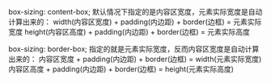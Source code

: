 box-sizing: content-box;
默认情况下指定的是内容区宽度，元素实际宽度是自动计算出来的：
width(内容区宽度) + padding(内边距) + border(边框) = 元素实际宽度
height(内容区高度) + padding(内边距) + border(边框) = 元素实际高度

box-sizing: border-box;
指定的就是元素实际宽度，反而内容区宽度是自动计算出来的：
内容区宽度 + padding(内边距) + border(边框) = width(元素实际宽度)
内容区高度 + padding(内边距) + border(边框) = height(元素实际高度)